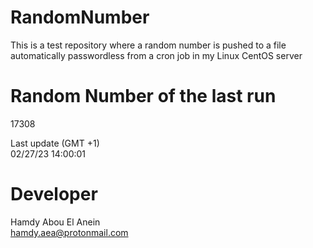 # RandomNumber    
This is a test repository where a random number is pushed to a file automatically passwordless from a cron job in my Linux CentOS server    
# Random Number of the last run   
17308
      
Last update (GMT +1)    
02/27/23 14:00:01
# Developer    
Hamdy Abou El Anein   
hamdy.aea@protonmail.com
